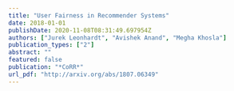 ```yaml
---
title: "User Fairness in Recommender Systems"
date: 2018-01-01
publishDate: 2020-11-08T08:31:49.697954Z
authors: ["Jurek Leonhardt", "Avishek Anand", "Megha Khosla"]
publication_types: ["2"]
abstract: ""
featured: false
publication: "*CoRR*"
url_pdf: "http://arxiv.org/abs/1807.06349"
---
```


